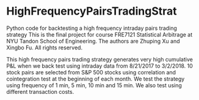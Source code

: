 # HighFrequencyPairsTradingStrat
Python code for backtesting a high frequency intraday pairs trading strategy
This is the final project for course FRE7121 Statistical Arbitrage at NYU Tandon School of Engineering. The authors are Zhuping Xu and Xingbo Fu. All rights reserved.

This high frequency pairs trading strategy generates very high cumulative P&L when we back test using intraday data from 8/21/2017 to 3/2/2018. 10 stock pairs are selected from S&P 500 stocks using correlation and cointegration test at the beginning of each month. We test the strategy using frequency of 1 min, 5 min, 10 min and 15 min. We also test using different transaction costs.
